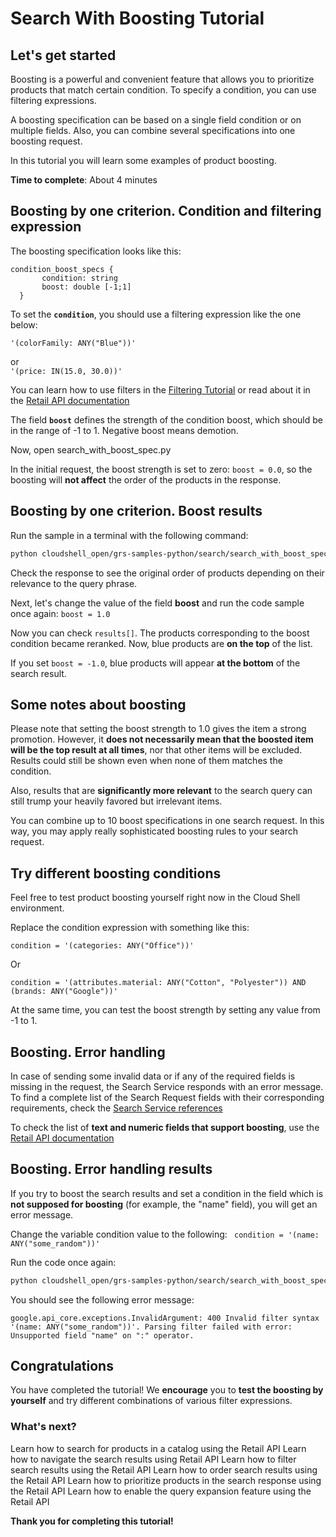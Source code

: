 # **Search With Boosting Tutorial**

## Let's get started

Boosting is a powerful and convenient feature that allows you to prioritize products that match certain condition.
To specify a condition, you can use filtering expressions.

A boosting specification can be based on a single field condition or on multiple fields. Also, you can combine several specifications into one boosting request.

In this tutorial you will learn some examples of product boosting.


**Time to complete**: About 4 minutes


## Boosting by one criterion. Condition and filtering expression 

The boosting specification looks like this:
  
  ```
  condition_boost_specs {
         condition: string
         boost: double [-1;1]
    }
```

To set the **```condition```**, you should use a filtering expression like the one below:

```'(colorFamily: ANY("Blue"))'``` 

or  
```'(price: IN(15.0, 30.0))'```

You can learn how to use filters in the [Filtering Tutorial](tutorial_filtering.md) 
or read about it in the [Retail API documentation](https://cloud.google.com/retail/docs/filter-and-order#filter) 

The field **```boost```** defines the strength of the condition boost, which should be in the range of -1 to 1. Negative boost means demotion.

Now, open <walkthrough-editor-select-regex filePath="cloudshell_open/grs-samples-python-1/search/search_with_boost_spec.py" regex="boost.*0">search_with_boost_spec.py</walkthrough-editor-select-regex>


In the initial request, the boost strength is set to zero: ```boost = 0.0```, so the boosting will **not affect** the order of the products in the response.


## Boosting by one criterion. Boost results

Run the sample in a <walkthrough-editor-spotlight spotlightId="menu-terminal-new-terminal">terminal</walkthrough-editor-spotlight> with the following command:
```bash
python cloudshell_open/grs-samples-python/search/search_with_boost_spec.py
```
Check the response to see the original order of products depending on their relevance to the query phrase.

Next, let's change the value of the field **boost** and run the code sample once again:
```boost = 1.0```

Now you can check ```results[]```. The products corresponding to the boost condition became reranked. Now, blue products are **on the top** of the list.

If you set ```boost = -1.0```, blue products will appear **at the bottom** of the search result.

## Some notes about boosting

Please note that setting the boost strength to 1.0 gives the item a strong promotion. However, it **does not necessarily mean that the boosted item will be the top result at all times**, nor that other items will be excluded. 
Results could still be shown even when none of them matches the condition. 

Also, results that are **significantly more relevant** to the search query can still trump your heavily favored but irrelevant items.

You can combine up to 10 boost specifications in one search request. In this way, you may apply really sophisticated boosting rules to your search request.

## Try different boosting conditions

Feel free to test product boosting yourself right now in the Cloud Shell environment.

Replace the <walkthrough-editor-select-regex filePath="cloudshell_open/grs-samples-python-1/search/search_with_boost_spec.py" regex="condition = '.*'">condition</walkthrough-editor-select-regex> expression with something like this:

```
condition = '(categories: ANY("Office"))'
```

Or
```
condition = '(attributes.material: ANY("Cotton", "Polyester")) AND (brands: ANY("Google"))'
```

At the same time, you can test the <walkthrough-editor-select-regex filePath="cloudshell_open/grs-samples-python-1/search/search_with_boost_spec.py" regex="boost = /D.*">boost strength</walkthrough-editor-select-regex> by setting any value from -1 to 1.

## Boosting. Error handling

In case of sending some invalid data or if any of the required fields is missing in the request, the Search Service responds with an error message.
To find a complete list of the Search Request fields with their corresponding requirements, check the [Search Service references](https://cloud.google.com/retail/docs/reference/rpc/google.cloud.retail.v2#searchservice)

To check the list of **text and numeric fields that support boosting**, use the [Retail API documentation](https://cloud.google.com/retail/docs/filter-and-order#filter)

## Boosting. Error handling results

If you try to boost the search results and set a condition in the field which is **not supposed for boosting** (for example, the "name" field), you will get an error message.

Change the variable <walkthrough-editor-select-regex filePath="cloudshell_open/grs-samples-python-1/search/search_with_boost_spec.py" regex="condition = '.*'">condition</walkthrough-editor-select-regex> value to the following:
``` condition = '(name: ANY("some_random"))'```

Run the code once again:
```bash
python cloudshell_open/grs-samples-python/search/search_with_boost_spec.py
```

You should see the following error message:

```google.api_core.exceptions.InvalidArgument: 400 Invalid filter syntax '(name: ANY("some_random"))'. Parsing filter failed with error: Unsupported field "name" on ":" operator.```

## Congratulations

<walkthrough-conclusion-trophy></walkthrough-conclusion-trophy>

You have completed the tutorial! We **encourage** you to **test the boosting by yourself** and try different combinations of various filter expressions.

### What's next?

<walkthrough-tutorial-card id="retail_api_querying_python_v2" title="Search simple query tutorial" keepPrevious=true>
Learn how to search for products in a catalog using the Retail API</walkthrough-tutorial-card>

<walkthrough-tutorial-card id="retail_api_pagination_python_v2" title="Search with pagination tutorial" keepPrevious=true>
Learn how to navigate the search results using Retail API</walkthrough-tutorial-card>

<walkthrough-tutorial-card id="retail_api_filtering_python_v2" title="Search with filtering tutorial" keepPrevious=true>
Learn how to filter search results using the Retail API</walkthrough-tutorial-card>

<walkthrough-tutorial-card id="retail_api_ordering_python_v2" title="Search with ordering tutorial" keepPrevious=true>
Learn how to order search results using the Retail API</walkthrough-tutorial-card>

<walkthrough-tutorial-card id="retail_api_boosting_python_v2" title="Search with boosting tutorial" keepPrevious=true>
Learn how to prioritize products in the search response using the Retail API</walkthrough-tutorial-card>

<walkthrough-tutorial-card id="retail_api_query_expansion_python_v2" title="Search with query expansion tutorial" keepPrevious=true>
Learn how to enable the query expansion feature using the Retail API</walkthrough-tutorial-card>


**Thank you for completing this tutorial!**
